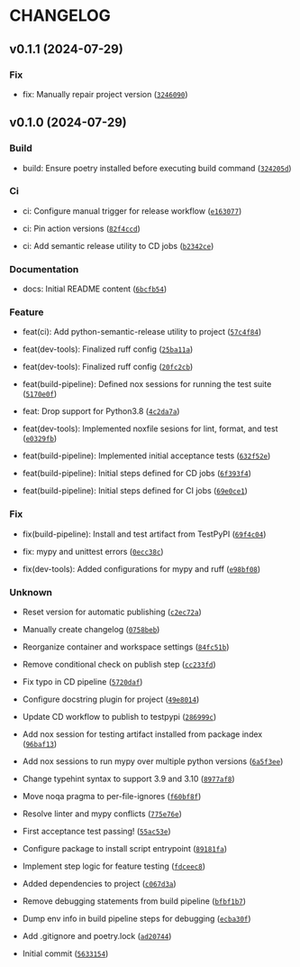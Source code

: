 # CHANGELOG

## v0.1.1 (2024-07-29)

### Fix

* fix: Manually repair project version ([`3246090`](https://github.com/ubcotx/probullstats/commit/3246090777c833c25ed6537ab468480b9be8204f))

## v0.1.0 (2024-07-29)

### Build

* build: Ensure poetry installed before executing build command ([`324205d`](https://github.com/ubcotx/probullstats/commit/324205dede693d47d3747d8474e8d0e9cf359073))

### Ci

* ci: Configure manual trigger for release workflow ([`e163077`](https://github.com/ubcotx/probullstats/commit/e163077f273bced71d1c959420419cfc6538317e))

* ci: Pin action versions ([`82f4ccd`](https://github.com/ubcotx/probullstats/commit/82f4ccd575ad9fd546c9848f212033ce9ae6ee17))

* ci: Add semantic release utility to CD jobs ([`b2342ce`](https://github.com/ubcotx/probullstats/commit/b2342ceb76097b61b665588fd84042032e545703))

### Documentation

* docs: Initial README content ([`6bcfb54`](https://github.com/ubcotx/probullstats/commit/6bcfb54ad7f99ab883e093a48259725a40688f41))

### Feature

* feat(ci): Add python-semantic-release utility to project ([`57c4f84`](https://github.com/ubcotx/probullstats/commit/57c4f844a21289063b8848f26585636f717a0366))

* feat(dev-tools): Finalized ruff config ([`25ba11a`](https://github.com/ubcotx/probullstats/commit/25ba11ae1a87a7cd2b2b43bb0bf72bc7e0cb9409))

* feat(dev-tools): Finalized ruff config ([`20fc2cb`](https://github.com/ubcotx/probullstats/commit/20fc2cb908489826d1c4aecb622fedddcf77f7de))

* feat(build-pipeline): Defined nox sessions for running the test suite ([`5170e0f`](https://github.com/ubcotx/probullstats/commit/5170e0ff3795ccb07e6e1a22585bd90a0a0310bb))

* feat: Drop support for Python3.8 ([`4c2da7a`](https://github.com/ubcotx/probullstats/commit/4c2da7ab482f91d30a9bed11e9f849ef0209fafd))

* feat(dev-tools): Implemented noxfile sesions for lint, format, and test ([`e0329fb`](https://github.com/ubcotx/probullstats/commit/e0329fb5d6f3f63c03bdbb80bb50c9bf99f2ce4d))

* feat(build-pipeline): Implemented initial acceptance tests ([`632f52e`](https://github.com/ubcotx/probullstats/commit/632f52e03f3414b42cd34fdeef75d70fe5a1deda))

* feat(build-pipeline): Initial steps defined for CD jobs ([`6f393f4`](https://github.com/ubcotx/probullstats/commit/6f393f466c6a98291030776d29eb96054ab8eeaa))

* feat(build-pipeline): Initial steps defined for CI jobs ([`69e0ce1`](https://github.com/ubcotx/probullstats/commit/69e0ce15f819c9cd241297f378a89f9106f043f6))

### Fix

* fix(build-pipeline): Install and test artifact from TestPyPI ([`69f4c04`](https://github.com/ubcotx/probullstats/commit/69f4c04ad49e4fccef1ee4730de56da58723ece3))

* fix: mypy and unittest errors ([`0ecc38c`](https://github.com/ubcotx/probullstats/commit/0ecc38cecf77139cde574e0b6467647e12c71e40))

* fix(dev-tools): Added configurations for mypy and ruff ([`e98bf08`](https://github.com/ubcotx/probullstats/commit/e98bf08ed8b17a57dae908a2241ad2bf7615b78c))

### Unknown

* Reset version for automatic publishing ([`c2ec72a`](https://github.com/ubcotx/probullstats/commit/c2ec72afc2a4f89250a31ef9954eb03ff3ddfe4e))

* Manually create changelog ([`0758beb`](https://github.com/ubcotx/probullstats/commit/0758bebe963c37a94766f5cf4d0d0b76153edd85))

* Reorganize container and workspace settings ([`84fc51b`](https://github.com/ubcotx/probullstats/commit/84fc51b80243cd33a3ce0a284a6ffc3f876f748f))

* Remove conditional check on publish step ([`cc233fd`](https://github.com/ubcotx/probullstats/commit/cc233fd80eb5bede438dbadc6cbb296f77a4a52d))

* Fix typo in CD pipeline ([`5720daf`](https://github.com/ubcotx/probullstats/commit/5720daf14aebab8a1a2fcee24f8a5913032606ba))

* Configure docstring plugin for project ([`49e8014`](https://github.com/ubcotx/probullstats/commit/49e8014fefec08447edcff739dbf699f67ab4c02))

* Update CD workflow to publish to testpypi ([`286999c`](https://github.com/ubcotx/probullstats/commit/286999cdcb287e0f66337dc7ae3d7181901f8169))

* Add nox session for testing artifact installed from package index ([`96baf13`](https://github.com/ubcotx/probullstats/commit/96baf13cf84fb1da449352a695e43ea5c8112270))

* Add nox sessions to run mypy over multiple python versions ([`6a5f3ee`](https://github.com/ubcotx/probullstats/commit/6a5f3ee7bd8b9e408a5ea6c433f433434985c53e))

* Change typehint syntax to support 3.9 and 3.10 ([`8977af8`](https://github.com/ubcotx/probullstats/commit/8977af83aaecdd37a5d8241f0d674df09a5bd96e))

* Move noqa pragma to per-file-ignores ([`f60bf8f`](https://github.com/ubcotx/probullstats/commit/f60bf8f72838225a55007eadf464f55bb16ae071))

* Resolve linter and mypy conflicts ([`775e76e`](https://github.com/ubcotx/probullstats/commit/775e76eb9ded7b06b59fc746160838290cf598e1))

* First acceptance test passing! ([`55ac53e`](https://github.com/ubcotx/probullstats/commit/55ac53e33737bcbd8c2b3455afe3aa59a82e2695))

* Configure package to install script entrypoint ([`89181fa`](https://github.com/ubcotx/probullstats/commit/89181fa6bc6688c0cce8cf2565283744165d1f51))

* Implement step logic for feature testing ([`fdceec8`](https://github.com/ubcotx/probullstats/commit/fdceec87a680bccbf55a19ec0db379308e42f4fe))

* Added dependencies to project ([`c067d3a`](https://github.com/ubcotx/probullstats/commit/c067d3ab86399c8b263aca85b58cd7a911d78892))

* Remove debugging statements from build pipeline ([`bfbf1b7`](https://github.com/ubcotx/probullstats/commit/bfbf1b7df93fb40c486eaf10910ce74a994df44c))

* Dump env info in build pipeline steps for debugging ([`ecba30f`](https://github.com/ubcotx/probullstats/commit/ecba30fbd6ba5b211c04332b94eb1ab3b176e235))

* Add .gitignore and poetry.lock ([`ad20744`](https://github.com/ubcotx/probullstats/commit/ad2074479321a2ed5d86280208e7b0e173e2f2a3))

* Initial commit ([`5633154`](https://github.com/ubcotx/probullstats/commit/5633154bd0a735c6faaba6639bb04bb0fd391d7d))
